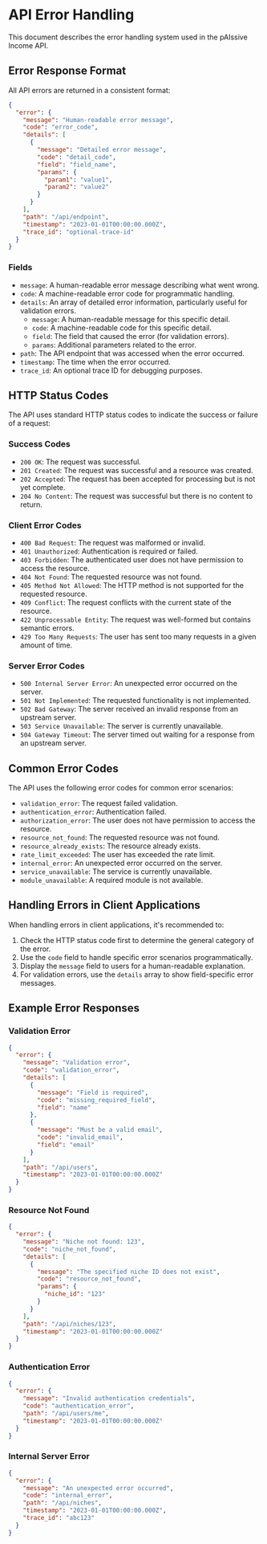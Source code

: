 # API Error Handling

This document describes the error handling system used in the pAIssive Income API.

## Error Response Format

All API errors are returned in a consistent format:

```json
{
  "error": {
    "message": "Human-readable error message",
    "code": "error_code",
    "details": [
      {
        "message": "Detailed error message",
        "code": "detail_code",
        "field": "field_name",
        "params": {
          "param1": "value1",
          "param2": "value2"
        }
      }
    ],
    "path": "/api/endpoint",
    "timestamp": "2023-01-01T00:00:00.000Z",
    "trace_id": "optional-trace-id"
  }
}
```

### Fields

- `message`: A human-readable error message describing what went wrong.
- `code`: A machine-readable error code for programmatic handling.
- `details`: An array of detailed error information, particularly useful for validation errors.
  - `message`: A human-readable message for this specific detail.
  - `code`: A machine-readable code for this specific detail.
  - `field`: The field that caused the error (for validation errors).
  - `params`: Additional parameters related to the error.
- `path`: The API endpoint that was accessed when the error occurred.
- `timestamp`: The time when the error occurred.
- `trace_id`: An optional trace ID for debugging purposes.

## HTTP Status Codes

The API uses standard HTTP status codes to indicate the success or failure of a request:

### Success Codes

- `200 OK`: The request was successful.
- `201 Created`: The request was successful and a resource was created.
- `202 Accepted`: The request has been accepted for processing but is not yet complete.
- `204 No Content`: The request was successful but there is no content to return.

### Client Error Codes

- `400 Bad Request`: The request was malformed or invalid.
- `401 Unauthorized`: Authentication is required or failed.
- `403 Forbidden`: The authenticated user does not have permission to access the resource.
- `404 Not Found`: The requested resource was not found.
- `405 Method Not Allowed`: The HTTP method is not supported for the requested resource.
- `409 Conflict`: The request conflicts with the current state of the resource.
- `422 Unprocessable Entity`: The request was well-formed but contains semantic errors.
- `429 Too Many Requests`: The user has sent too many requests in a given amount of time.

### Server Error Codes

- `500 Internal Server Error`: An unexpected error occurred on the server.
- `501 Not Implemented`: The requested functionality is not implemented.
- `502 Bad Gateway`: The server received an invalid response from an upstream server.
- `503 Service Unavailable`: The server is currently unavailable.
- `504 Gateway Timeout`: The server timed out waiting for a response from an upstream server.

## Common Error Codes

The API uses the following error codes for common error scenarios:

- `validation_error`: The request failed validation.
- `authentication_error`: Authentication failed.
- `authorization_error`: The user does not have permission to access the resource.
- `resource_not_found`: The requested resource was not found.
- `resource_already_exists`: The resource already exists.
- `rate_limit_exceeded`: The user has exceeded the rate limit.
- `internal_error`: An unexpected error occurred on the server.
- `service_unavailable`: The service is currently unavailable.
- `module_unavailable`: A required module is not available.

## Handling Errors in Client Applications

When handling errors in client applications, it's recommended to:

1. Check the HTTP status code first to determine the general category of the error.
2. Use the `code` field to handle specific error scenarios programmatically.
3. Display the `message` field to users for a human-readable explanation.
4. For validation errors, use the `details` array to show field-specific error messages.

## Example Error Responses

### Validation Error

```json
{
  "error": {
    "message": "Validation error",
    "code": "validation_error",
    "details": [
      {
        "message": "Field is required",
        "code": "missing_required_field",
        "field": "name"
      },
      {
        "message": "Must be a valid email",
        "code": "invalid_email",
        "field": "email"
      }
    ],
    "path": "/api/users",
    "timestamp": "2023-01-01T00:00:00.000Z"
  }
}
```

### Resource Not Found

```json
{
  "error": {
    "message": "Niche not found: 123",
    "code": "niche_not_found",
    "details": [
      {
        "message": "The specified niche ID does not exist",
        "code": "resource_not_found",
        "params": {
          "niche_id": "123"
        }
      }
    ],
    "path": "/api/niches/123",
    "timestamp": "2023-01-01T00:00:00.000Z"
  }
}
```

### Authentication Error

```json
{
  "error": {
    "message": "Invalid authentication credentials",
    "code": "authentication_error",
    "path": "/api/users/me",
    "timestamp": "2023-01-01T00:00:00.000Z"
  }
}
```

### Internal Server Error

```json
{
  "error": {
    "message": "An unexpected error occurred",
    "code": "internal_error",
    "path": "/api/niches",
    "timestamp": "2023-01-01T00:00:00.000Z",
    "trace_id": "abc123"
  }
}
```
